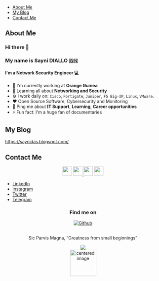 * [About Me](#about-me)
* [My Blog](#my-blog)
* [Contact Me](#contact-me)

## About Me

### Hi there 👋
### My name is Sayni DIALLO 🇬🇳
#### I'm a Network Security Engineer :computer:


- 🏢 I'm currently working at **Orange Guinea** 
- 🌱 Learning all about **Networking and Security**
- ⚙️ I work daily on: `Cisco`, `Fortigate`, `Juniper`, `F5 Big-IP`, `Linux`, `VMware`.
- ❤️ Open Source Software, Cybersecurity and Monitoring
- 💬 Ping me about **IT Support**, **Learning**, **Career opportunities**
- ⚡ Fun fact: I'm a huge fan of documentaries

## My Blog
https://saynidas.blogspot.com/
## Contact Me
<p align='center'>
<a href="https://www.linkedin.com/in/saynidiallo/"><img height="30" src="https://www.freeiconspng.com/uploads/linkedin-logo-3.png"></a>
<a href="https://instagram.com/daskaarismatik"><img height="30" src="https://www.freeiconspng.com/uploads/new-instagram-icon-2.jpg">
<a href="https://twitter.com/saynidiallo"><img height="30" src="https://www.freeiconspng.com/uploads/logo-twitter-icon-symbol-0.png"></a>
<a href="https://t.me/s577b"><img height="30" src="https://www.freeiconspng.com/uploads/telegram-app-icon-2.png"/></a>
</p>

<ul>
<li><a href="https://linkedin.com/in/saynidiallo" rel="me">LinkedIn</a>
<li><a href="https://www.instagram.com/daskaarismatik/" rel="me">Instagram</a>
<li><a href="https://twitter.com/saynidiallo" rel="me">Twitter</a>
<li><a href="https://t.me/s577b" rel="me">Telegram</a>
</li>
</ul>

</p>
<h3 align="center">Find me on</h3>
<p align="center"><a 
href="https://github.com/daskaarismatik" target="_blank"><img alt="Github" 
src="https://img.shields.io/badge/GitHub-%2312100E.svg?&style=for-the-badge&logo=Github&logoColor=white" /></a>
</p>

<p align="center">
<br>
<text>Sic Parvis Magna, “Greatness from small beginnings”</text>
</p>

<p align="center">
<img src="https://visitor-badge.glitch.me/badge?page_id=daskaarismatik.daskaarismatik"/>
<br>
<img alt="centered image" height="85" src="https://upload.wikimedia.org/wikipedia/commons/e/ed/Flag_of_Guinea.svg"/>
<br>
</p>
